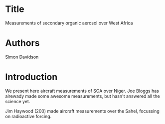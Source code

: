 # Title
Measurements of secondary organic aerosol over West Africa

# Authors 
Simon Davidson

# Introduction
We present here aircraft measurements of SOA over Niger.
Joe Bloggs has alrewady made some awesome measurements, but hasn't answered all the science yet.

Jim Haywood (200) made aircraft measurements over the Sahel, focussing on radioactive forcing.


